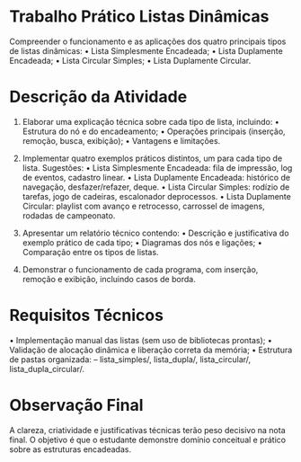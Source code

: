 # Trabalho Prático Listas Dinâmicas
Compreender o funcionamento e as aplicações dos quatro principais tipos de listas dinâmicas:
    • Lista Simplesmente Encadeada;
    • Lista Duplamente Encadeada;
    • Lista Circular Simples;
    • Lista Duplamente Circular.

# Descrição da Atividade
1. Elaborar uma explicação técnica sobre cada tipo de lista, incluindo:
    • Estrutura do nó e do encadeamento;
    • Operações principais (inserção, remoção, busca, exibição);
    • Vantagens e limitações.

2. Implementar quatro exemplos práticos distintos, um para cada tipo de lista.
Sugestões:
    • Lista Simplesmente Encadeada: fila de impressão, log de eventos, cadastro linear.
    • Lista Duplamente Encadeada: histórico de navegação, desfazer/refazer, deque.
    • Lista Circular Simples: rodízio de tarefas, jogo de cadeiras, escalonador deprocessos.
    • Lista Duplamente Circular: playlist com avanço e retrocesso, carrossel de imagens, rodadas de campeonato.

3. Apresentar um relatório técnico contendo:
    • Descrição e justificativa do exemplo prático de cada tipo;
    • Diagramas dos nós e ligações;
    • Comparação entre os tipos de listas.

4. Demonstrar o funcionamento de cada programa, com inserção, remoção e exibição,
incluindo casos de borda.

# Requisitos Técnicos
• Implementação manual das listas (sem uso de bibliotecas prontas);
• Validação de alocação dinâmica e liberação correta da memória;
• Estrutura de pastas organizada:
– lista_simples/, lista_dupla/, lista_circular/, lista_dupla_circular/.

# Observação Final
A clareza, criatividade e justificativas técnicas terão peso decisivo na nota final. O objetivo é que o
estudante demonstre domínio conceitual e prático sobre as estruturas encadeadas.